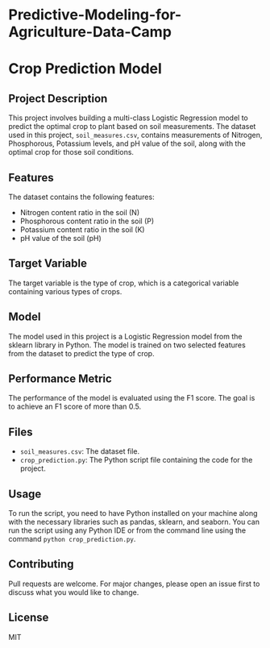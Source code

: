 # Predictive-Modeling-for-Agriculture-Data-Camp
# Crop Prediction Model

## Project Description
This project involves building a multi-class Logistic Regression model to predict the optimal crop to plant based on soil measurements. The dataset used in this project, `soil_measures.csv`, contains measurements of Nitrogen, Phosphorous, Potassium levels, and pH value of the soil, along with the optimal crop for those soil conditions.

## Features
The dataset contains the following features:
- Nitrogen content ratio in the soil (N)
- Phosphorous content ratio in the soil (P)
- Potassium content ratio in the soil (K)
- pH value of the soil (pH)

## Target Variable
The target variable is the type of crop, which is a categorical variable containing various types of crops.

## Model
The model used in this project is a Logistic Regression model from the sklearn library in Python. The model is trained on two selected features from the dataset to predict the type of crop.

## Performance Metric
The performance of the model is evaluated using the F1 score. The goal is to achieve an F1 score of more than 0.5.

## Files
- `soil_measures.csv`: The dataset file.
- `crop_prediction.py`: The Python script file containing the code for the project.

## Usage
To run the script, you need to have Python installed on your machine along with the necessary libraries such as pandas, sklearn, and seaborn. You can run the script using any Python IDE or from the command line using the command `python crop_prediction.py`.

## Contributing
Pull requests are welcome. For major changes, please open an issue first to discuss what you would like to change.

## License
MIT
